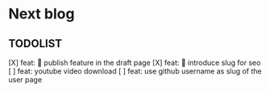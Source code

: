 # Next blog

## TODOLIST

[X] feat: 🚀 publish feature in the draft page
[X] feat: 🚀 introduce slug for seo
[ ] feat: youtube video download
[ ] feat: use github username as slug of the user page